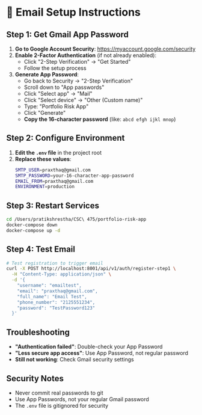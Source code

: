 # 📧 Email Setup Instructions

## Step 1: Get Gmail App Password

1. **Go to Google Account Security**: https://myaccount.google.com/security
2. **Enable 2-Factor Authentication** (if not already enabled):
   - Click "2-Step Verification" → "Get Started"
   - Follow the setup process
3. **Generate App Password**:
   - Go back to Security → "2-Step Verification"
   - Scroll down to "App passwords"
   - Click "Select app" → "Mail"
   - Click "Select device" → "Other (Custom name)"
   - Type: "Portfolio Risk App"
   - Click "Generate"
   - **Copy the 16-character password** (like: `abcd efgh ijkl mnop`)

## Step 2: Configure Environment

1. **Edit the `.env` file** in the project root
2. **Replace these values**:
   ```bash
   SMTP_USER=praxthaq@gmail.com
   SMTP_PASSWORD=your-16-character-app-password
   EMAIL_FROM=praxthaq@gmail.com
   ENVIRONMENT=production
   ```

## Step 3: Restart Services

```bash
cd /Users/pratikshrestha/CSC\ 475/portfolio-risk-app
docker-compose down
docker-compose up -d
```

## Step 4: Test Email

```bash
# Test registration to trigger email
curl -X POST http://localhost:8001/api/v1/auth/register-step1 \
  -H "Content-Type: application/json" \
  -d '{
    "username": "emailtest",
    "email": "praxthaq@gmail.com",
    "full_name": "Email Test",
    "phone_number": "2125551234",
    "password": "TestPassword123"
  }'
```

## Troubleshooting

- **"Authentication failed"**: Double-check your App Password
- **"Less secure app access"**: Use App Password, not regular password
- **Still not working**: Check Gmail security settings

## Security Notes

- Never commit real passwords to git
- Use App Passwords, not your regular Gmail password
- The `.env` file is gitignored for security